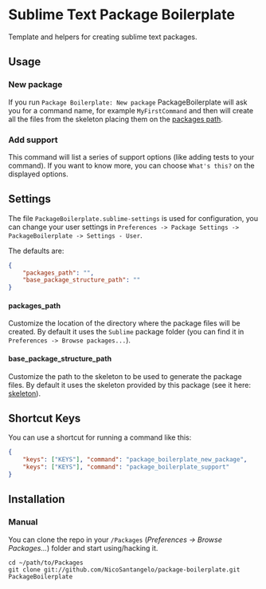 # Sublime Text Package Boilerplate

Template and helpers for creating sublime text packages.

## Usage

### New package

If you run `Package Boilerplate: New package` PackageBoilerplate will ask you for a command name, for example `MyFirstCommand` and then will create all the files from the skeleton placing them on the [packages path](https://github.com/NicoSantangelo/package-boilerplate#packages_path).

### Add support

This command will list a series of support options (like adding tests to your command). If you want to know more, you can choose `What's this?` on the displayed options.

## Settings

The file `PackageBoilerplate.sublime-settings` is used for configuration, you can change your user settings in `Preferences -> Package Settings -> PackageBoilerplate -> Settings - User`.

The defaults are:

````json
{
    "packages_path": "",
    "base_package_structure_path": ""
}
````

#### packages_path

Customize the location of the directory where the package files will be created. By default it uses the `Sublime` package folder (you can find it in `Preferences -> Browse packages...`).


#### base_package_structure_path

Customize the path to the skeleton to be used to generate the package files.  By default it uses the skeleton provided by this package (see it here: [skeleton](https://github.com/NicoSantangelo/package-boilerplate/tree/master/skeleton)).


## Shortcut Keys

You can use a shortcut for running a command like this:
````json
{
    "keys": ["KEYS"], "command": "package_boilerplate_new_package", 
    "keys": ["KEYS"], "command": "package_boilerplate_support" 
}
````


## Installation

### Manual

You can clone the repo in your `/Packages` (*Preferences -> Browse Packages...*) folder and start using/hacking it.
    
    cd ~/path/to/Packages
    git clone git://github.com/NicoSantangelo/package-boilerplate.git PackageBoilerplate